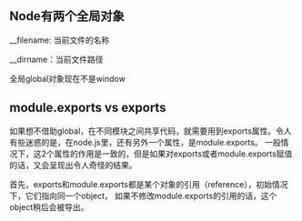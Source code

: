 Node有两个全局对象
--
__filename: 当前文件的名称

__dirname：当前文件路径

全局global对象现在不是window

**module.exports vs exports**
--

如果想不借助global，在不同模块之间共享代码，就需要用到exports属性。令人有些迷惑的是，在node.js里，还有另外一个属性，是module.exports。
一般情况下，这2个属性的作用是一致的，但是如果对exports或者module.exports赋值的话，又会呈现出令人奇怪的结果。

首先，exports和module.exports都是某个对象的引用（reference），初始情况下，它们指向同一个object，
如果不修改module.exports的引用的话，这个object稍后会被导出。
